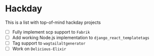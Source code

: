 # Hackday

This is a list with top-of-mind hackday projects

- [ ] Fully implement scp support to `Fabrik`
- [ ] Add working Node.js implementation to `django_react_templatetags`
- [ ] Tag support to `wagtailaltgenerator`
- [ ] Work on `Delicious-Elixir`
